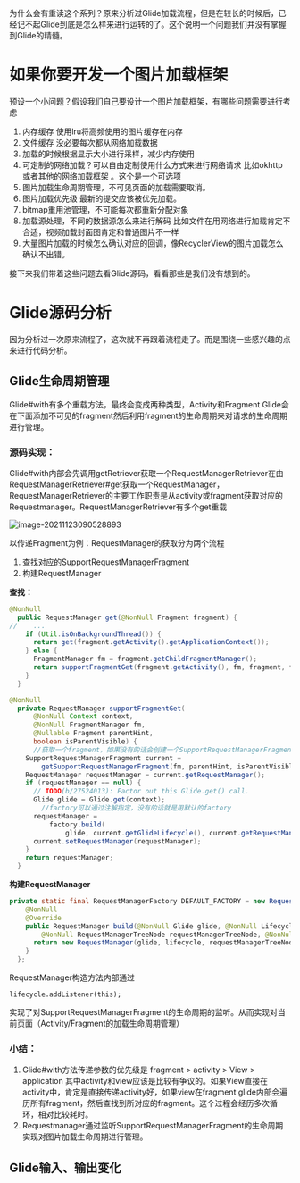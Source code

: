 为什么会有重读这个系列？原来分析过Glide加载流程，但是在较长的时候后，已经记不起Glide到底是怎么样来进行运转的了。这个说明一个问题我们并没有掌握到Glide的精髓。

# 如果你要开发一个图片加载框架

预设一个小问题？假设我们自己要设计一个图片加载框架，有哪些问题需要进行考虑

1. 内存缓存  使用lru将高频使用的图片缓存在内存
2. 文件缓存  没必要每次都从网络加载数据
3. 加载的时候根据显示大小进行采样，减少内存使用
4. 可定制的网络加载？可以自由定制使用什么方式来进行网络请求 比如okhttp  或者其他的网络加载框架 。这个是一个可选项
5. 图片加载生命周期管理，不可见页面的加载需要取消。
6. 图片加载优先级 最新的提交应该被优先加载。
7. bitmap重用池管理，不可能每次都重新分配对象
8. 加载源处理，不同的数据源怎么来进行解码  比如文件在用网络进行加载肯定不合适，视频加载封面图肯定和普通图片不一样
9. 大量图片加载的时候怎么确认对应的回调，像RecyclerView的图片加载怎么确认不出错。

接下来我们带着这些问题去看Glide源码，看看那些是我们没有想到的。



# Glide源码分析

因为分析过一次原来流程了，这次就不再跟着流程走了。而是围绕一些感兴趣的点来进行代码分析。

## Glide生命周期管理

Glide#with有多个重载方法，最终会变成两种类型，Activity和Fragment  Glide会在下面添加不可见的fragment然后利用fragment的生命周期来对请求的生命周期进行管理。

### 源码实现：

Glide#with内部会先调用getRetriever获取一个RequestManagerRetriever在由RequestManagerRetriever#get获取一个RequestManager，RequestManagerRetriever的主要工作职责是从activity或fragment获取对应的Requestmanager。RequestManagerRetriever有多个get重载

![image-20211123090528893](\RequestManagerRetriever#get重载.png)

以传递Fragment为例：RequestManager的获取分为两个流程

1. 查找对应的SupportRequestManagerFragment
2. 构建RequestManager

**查找：**

```java
@NonNull
  public RequestManager get(@NonNull Fragment fragment) {
//    ...
    if (Util.isOnBackgroundThread()) {
      return get(fragment.getActivity().getApplicationContext());
    } else {
      FragmentManager fm = fragment.getChildFragmentManager();
      return supportFragmentGet(fragment.getActivity(), fm, fragment, fragment.isVisible());
    }
  }

@NonNull
  private RequestManager supportFragmentGet(
      @NonNull Context context,
      @NonNull FragmentManager fm,
      @Nullable Fragment parentHint,
      boolean isParentVisible) {
      //获取一个fragment，如果没有的话会创建一个SupportRequestManagerFragment
    SupportRequestManagerFragment current =
        getSupportRequestManagerFragment(fm, parentHint, isParentVisible);
    RequestManager requestManager = current.getRequestManager();
    if (requestManager == null) {
      // TODO(b/27524013): Factor out this Glide.get() call.
      Glide glide = Glide.get(context);
        //factory可以通过注解指定，没有的话就是用默认的factory
      requestManager =
          factory.build(
              glide, current.getGlideLifecycle(), current.getRequestManagerTreeNode(), context);
      current.setRequestManager(requestManager);
    }
    return requestManager;
  }
```

**构建RequestManager**

```java
private static final RequestManagerFactory DEFAULT_FACTORY = new RequestManagerFactory() {
    @NonNull
    @Override
    public RequestManager build(@NonNull Glide glide, @NonNull Lifecycle lifecycle,
        @NonNull RequestManagerTreeNode requestManagerTreeNode, @NonNull Context context) {
      return new RequestManager(glide, lifecycle, requestManagerTreeNode, context);
    }
  };

```

RequestManager构造方法内部通过

```
lifecycle.addListener(this);
```

实现了对SupportRequestManagerFragment的生命周期的监听。从而实现对当前页面（Activity/Fragment的加载生命周期管理）

### 小结：

1. Glide#with方法传递参数的优先级是  fragment > activity >  View > application   其中activity和view应该是比较有争议的。如果View直接在activity中，肯定是直接传递activity好，如果view在fragment  glide内部会遍历所有fragment，然后查找到所对应的fragment。这个过程会经历多次循环，相对比较耗时。
2. Requestmanager通过监听SupportRequestManagerFragment的生命周期实现对图片加载生命周期进行管理。

## Glide输入、输出变化




